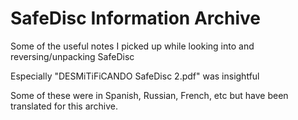 # SafeDisc Information Archive

Some of the useful notes I picked up while looking into and reversing/unpacking SafeDisc

Especially "DESMiTiFiCANDO SafeDisc 2.pdf" was insightful

Some of these were in Spanish, Russian, French, etc but have been translated for this archive.
